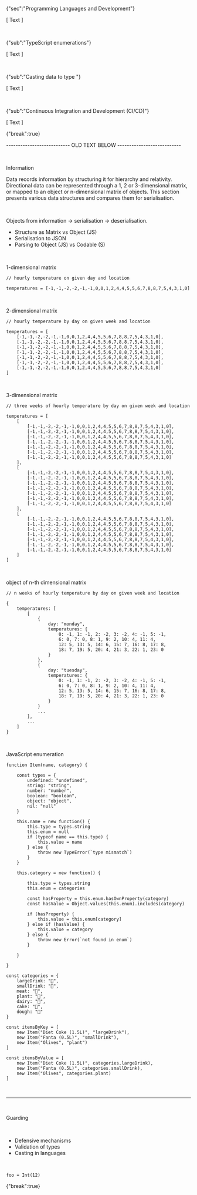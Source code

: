{"sec":"Programming Languages and Development"}

[ Text ]

<br>

{"sub":"TypeScript enumerations"}

[ Text ]

<br>

{"sub":"Casting data to type "}

[ Text ]

<br>

{"sub":"Continuous Integration and Development (CI/CD)"}

[ Text ]

{"break":true}

--------------------------- OLD TEXT BELOW ---------------------------

<br>

Information

Data records information by structuring it for hierarchy and relativity. Directional data can be represented through a 1, 2 or 3-dimensional matrix, or mapped to an object or n-dimensional matrix of objects. This section presents various data structures and compares them for serialisation.

<br>

Objects from information -> serialisation -> deserialisation.

- Structure as Matrix vs Object (JS)
- Serialisation to JSON
- Parsing to Object (JS) vs Codable (S)

<br>

1-dimensional matrix

```
// hourly temperature on given day and location

temperatures = [-1,-1,-2,-2,-1,-1,0,0,1,2,4,4,5,5,6,7,8,8,7,5,4,3,1,0]
```

<br>

2-dimensional matrix

```
// hourly temperature by day on given week and location

temperatures = [
    [-1,-1,-2,-2,-1,-1,0,0,1,2,4,4,5,5,6,7,8,8,7,5,4,3,1,0],
    [-1,-1,-2,-2,-1,-1,0,0,1,2,4,4,5,5,6,7,8,8,7,5,4,3,1,0],
    [-1,-1,-2,-2,-1,-1,0,0,1,2,4,4,5,5,6,7,8,8,7,5,4,3,1,0],
    [-1,-1,-2,-2,-1,-1,0,0,1,2,4,4,5,5,6,7,8,8,7,5,4,3,1,0],
    [-1,-1,-2,-2,-1,-1,0,0,1,2,4,4,5,5,6,7,8,8,7,5,4,3,1,0],
    [-1,-1,-2,-2,-1,-1,0,0,1,2,4,4,5,5,6,7,8,8,7,5,4,3,1,0],
    [-1,-1,-2,-2,-1,-1,0,0,1,2,4,4,5,5,6,7,8,8,7,5,4,3,1,0]
]
```

<br>

3-dimensional matrix

```
// three weeks of hourly temperature by day on given week and location

temperatures = [
    [
        [-1,-1,-2,-2,-1,-1,0,0,1,2,4,4,5,5,6,7,8,8,7,5,4,3,1,0],
        [-1,-1,-2,-2,-1,-1,0,0,1,2,4,4,5,5,6,7,8,8,7,5,4,3,1,0],
        [-1,-1,-2,-2,-1,-1,0,0,1,2,4,4,5,5,6,7,8,8,7,5,4,3,1,0],
        [-1,-1,-2,-2,-1,-1,0,0,1,2,4,4,5,5,6,7,8,8,7,5,4,3,1,0],
        [-1,-1,-2,-2,-1,-1,0,0,1,2,4,4,5,5,6,7,8,8,7,5,4,3,1,0],
        [-1,-1,-2,-2,-1,-1,0,0,1,2,4,4,5,5,6,7,8,8,7,5,4,3,1,0],
        [-1,-1,-2,-2,-1,-1,0,0,1,2,4,4,5,5,6,7,8,8,7,5,4,3,1,0]
    ],
    [
        [-1,-1,-2,-2,-1,-1,0,0,1,2,4,4,5,5,6,7,8,8,7,5,4,3,1,0],
        [-1,-1,-2,-2,-1,-1,0,0,1,2,4,4,5,5,6,7,8,8,7,5,4,3,1,0],
        [-1,-1,-2,-2,-1,-1,0,0,1,2,4,4,5,5,6,7,8,8,7,5,4,3,1,0],
        [-1,-1,-2,-2,-1,-1,0,0,1,2,4,4,5,5,6,7,8,8,7,5,4,3,1,0],
        [-1,-1,-2,-2,-1,-1,0,0,1,2,4,4,5,5,6,7,8,8,7,5,4,3,1,0],
        [-1,-1,-2,-2,-1,-1,0,0,1,2,4,4,5,5,6,7,8,8,7,5,4,3,1,0],
        [-1,-1,-2,-2,-1,-1,0,0,1,2,4,4,5,5,6,7,8,8,7,5,4,3,1,0]
    ],
    [
        [-1,-1,-2,-2,-1,-1,0,0,1,2,4,4,5,5,6,7,8,8,7,5,4,3,1,0],
        [-1,-1,-2,-2,-1,-1,0,0,1,2,4,4,5,5,6,7,8,8,7,5,4,3,1,0],
        [-1,-1,-2,-2,-1,-1,0,0,1,2,4,4,5,5,6,7,8,8,7,5,4,3,1,0],
        [-1,-1,-2,-2,-1,-1,0,0,1,2,4,4,5,5,6,7,8,8,7,5,4,3,1,0],
        [-1,-1,-2,-2,-1,-1,0,0,1,2,4,4,5,5,6,7,8,8,7,5,4,3,1,0],
        [-1,-1,-2,-2,-1,-1,0,0,1,2,4,4,5,5,6,7,8,8,7,5,4,3,1,0],
        [-1,-1,-2,-2,-1,-1,0,0,1,2,4,4,5,5,6,7,8,8,7,5,4,3,1,0]
    ]
]
```

<br>

object of n-th dimensional matrix 

```
// n weeks of hourly temperature by day on given week and location

{
    temperatures: [
        [
            {
                day: "monday",
                temperatures: {
                    0: -1, 1: -1, 2: -2, 3: -2, 4: -1, 5: -1,
                    6: 0, 7: 0, 8: 1, 9: 2, 10: 4, 11: 4,
                    12: 5, 13: 5, 14: 6, 15: 7, 16: 8, 17: 8,
                    18: 7, 19: 5, 20: 4, 21: 3, 22: 1, 23: 0
                }
            },
            {
                day: "tuesday",
                temperatures: {
                    0: -1, 1: -1, 2: -2, 3: -2, 4: -1, 5: -1,
                    6: 0, 7: 0, 8: 1, 9: 2, 10: 4, 11: 4,
                    12: 5, 13: 5, 14: 6, 15: 7, 16: 8, 17: 8,
                    18: 7, 19: 5, 20: 4, 21: 3, 22: 1, 23: 0
                }
            }
            ...
        ],
        ...
    ]
}
```

<br>

JavaScript enumeration

```
function Item(name, category) {

    const types = {
        undefined: "undefined",
        string: "string",
        number: "number",
        boolean: "boolean",
        object: "object",
        nil: "null"
    }

    this.name = new function() {
        this.type = types.string
        this.enum = null
        if (typeof name == this.type) {
            this.value = name
        } else {
            throw new TypeError(`type mismatch`)
        }
    }

    this.category = new function() {

        this.type = types.string
        this.enum = categories

        const hasProperty = this.enum.hasOwnProperty(category)
        const hasValue = Object.values(this.enum).includes(category)

        if (hasProperty) {
            this.value = this.enum[category]
        } else if (hasValue) {
            this.value = category
        } else {
            throw new Error(`not found in enum`)
        }

    }

}

const categories = {
    largeDrink: "🍺",
    smallDrink: "🥤",
    meat: "🥩",
    plant: "🌱",
    dairy: "🧀",
    cake: "🍪",
    dough: "🍞"
}

const itemsByKey = [
    new Item("Diet Coke (1.5L)", "largeDrink"),
    new Item("Fanta (0.5L)", "smallDrink"),
    new Item("Olives", "plant")
]

const itemsByValue = [
    new Item("Diet Coke (1.5L)", categories.largeDrink),
    new Item("Fanta (0.5L)", categories.smallDrink),
    new Item("Olives", categories.plant)
]
```

<br>

---

<br>

Guarding

<br>

- Defensive mechanisms
- Validation of types
- Casting in languages

<br>

```
foo = Int(12)
```

{"break":true}